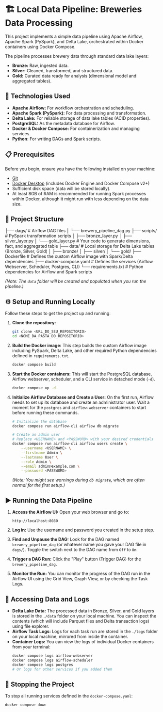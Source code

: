 # 🏗️ Local Data Pipeline: Breweries Data Processing

This project implements a simple data pipeline using Apache Airflow, Apache Spark (PySpark), and Delta Lake, orchestrated within Docker containers using Docker Compose.

The pipeline processes brewery data through standard data lake layers:

* **Bronze:** Raw, ingested data.
* **Silver:** Cleaned, transformed, and structured data.
* **Gold:** Curated data ready for analysis (dimensional model and aggregated tables).

## 🚀 Technologies Used

* **Apache Airflow:** For workflow orchestration and scheduling.
* **Apache Spark (PySpark):** For data processing and transformation.
* **Delta Lake:** For reliable storage of data lake tables (ACID properties).
* **PostgreSQL:** As the metadata database for Airflow.
* **Docker & Docker Compose:** For containerization and managing services.
* **Python:** For writing DAGs and Spark scripts.

## 📋 Prerequisites

Before you begin, ensure you have the following installed on your machine:

* [Git](https://git-scm.com/book/en/v2/Getting-Started-Installing-Git)
* [Docker Desktop](https://www.docker.com/products/docker-desktop/) (includes Docker Engine and Docker Compose v2+)
* Sufficient disk space (data will be stored locally).
* At least 8GB of RAM is recommended for running Spark processes within Docker, although it might run with less depending on the data size.

## 📁 Project Structure

├── dags/                # Airflow DAG files
│   └── brewery_pipeline_dag.py
├── scripts/             # PySpark transformation scripts
│   ├── bronze_layer.py
│   ├── silver_layer.py
│   └── gold_layer.py    # Your code to generate dimensions, fact, and aggregated table
├── data/                # Local storage for Delta Lake tables (Bronze, Silver, Gold)
│   ├── bronze/
│   ├── silver/
│   └── gold/
├── Dockerfile           # Defines the custom Airflow image with Spark/Delta dependencies
├── docker-compose.yaml  # Defines the services (Airflow Webserver, Scheduler, Postgres, CLI)
└── requirements.txt     # Python dependencies for Airflow and Spark scripts

*(Note: The `data` folder will be created and populated when you run the pipeline.)*

## ⚙️ Setup and Running Locally

Follow these steps to get the project up and running:

1.  **Clone the repository:**

    ```bash
    git clone <URL_DO_SEU_REPOSITORIO>
    cd <NOME_DA_PASTA_DO_REPOSITORIO>
    ```

2.  **Build the Docker image:**
    This step builds the custom Airflow image including PySpark, Delta Lake, and other required Python dependencies defined in `requirements.txt`.

    ```bash
    docker compose build
    ```

3.  **Start the Docker containers:**
    This will start the PostgreSQL database, Airflow webserver, scheduler, and a CLI service in detached mode (`-d`).

    ```bash
    docker compose up -d
    ```

4.  **Initialize Airflow Database and Create a User:**
    On the first run, Airflow needs to set up its database and create an administrator user. Wait a moment for the `postgres` and `airflow-webserver` containers to start before running these commands.

    ```bash
    # Initialize the database
    docker compose run airflow-cli airflow db migrate

    # Create an admin user
    # Replace <USERNAME> and <PASSWORD> with your desired credentials
    docker compose run airflow-cli airflow users create \
        --username <USERNAME> \
        --firstname Admin \
        --lastname User \
        --role Admin \
        --email admin@example.com \
        --password <PASSWORD>
    ```

    *(Note: You might see warnings during `db migrate`, which are often normal for the first setup.)*

## ▶️ Running the Data Pipeline

1.  **Access the Airflow UI:**
    Open your web browser and go to:
    ```
    http://localhost:8080
    ```

2.  **Log in:**
    Use the username and password you created in the setup step.

3.  **Find and Unpause the DAG:**
    Look for the DAG named `brewery_pipeline_dag` (or whatever name you gave your DAG file in `dags/`). Toggle the switch next to the DAG name from `Off` to `On`.

4.  **Trigger a DAG Run:**
    Click the "Play" button (Trigger DAG) for the `brewery_pipeline_dag`.

5.  **Monitor the Run:**
    You can monitor the progress of the DAG run in the Airflow UI using the Grid View, Graph View, or by checking the Task Logs.

## 👀 Accessing Data and Logs

* **Delta Lake Data:** The processed data in Bronze, Silver, and Gold layers is stored in the `./data` folder on your local machine. You can inspect the contents (which will include Parquet files and Delta transaction logs) using file explorer.
* **Airflow Task Logs:** Logs for each task run are stored in the `./logs` folder on your local machine, mirrored from inside the container.
* **Container Logs:** You can view the logs of individual Docker containers from your terminal:
    ```bash
    docker compose logs airflow-webserver
    docker compose logs airflow-scheduler
    docker compose logs postgres
    # Or logs for other services if you added them
    ```

## 🛑 Stopping the Project

To stop all running services defined in the `docker-compose.yaml`:

```bash
docker compose down
